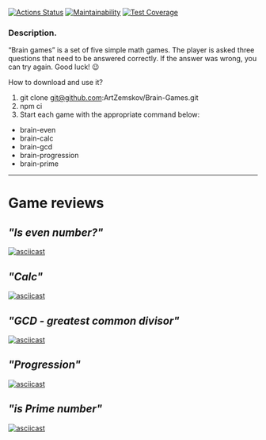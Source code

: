 [![Actions Status](https://github.com/ArtZemskov/Brain-Games/workflows/brain-games/badge.svg)](https://github.com/ArtZemskov/Brain-Games/actions)
[![Maintainability](https://api.codeclimate.com/v1/badges/0dc27e366c1cdc311071/maintainability)](https://codeclimate.com/github/ArtZemskov/Brain-Games/maintainability)
[![Test Coverage](https://api.codeclimate.com/v1/badges/0dc27e366c1cdc311071/test_coverage)](https://codeclimate.com/github/ArtZemskov/Brain-Games/test_coverage)

### Description.

“Brain games” is a set of five simple math games.
The player is asked three questions that need to be answered correctly.
If the answer was wrong, you can try again.
Good luck! 😉

How to download and use it?

1. git clone git@github.com:ArtZemskov/Brain-Games.git
2. npm ci
3. Start each game with the appropriate command below:

- brain-even
- brain-calc
- brain-gcd
- brain-progression
- brain-prime

---

# **Game reviews**

## _"Is even number?"_

[![asciicast](https://asciinema.org/a/hFID64IcWkMfQdcWzGUhLGLv0.svg)](https://asciinema.org/a/hFID64IcWkMfQdcWzGUhLGLv0)

## _"Calc"_

[![asciicast](https://asciinema.org/a/3z4TpJnmPUivaR7wxkxed7L0j.svg)](https://asciinema.org/a/3z4TpJnmPUivaR7wxkxed7L0j)

## _"GCD - greatest common divisor"_

[![asciicast](https://asciinema.org/a/m7QNRUtomSLiUlldHPBKj40NM.svg)](https://asciinema.org/a/m7QNRUtomSLiUlldHPBKj40NM)

## _"Progression"_

[![asciicast](https://asciinema.org/a/OGys51L5al5ijyOcmtdyWUIHu.svg)](https://asciinema.org/a/OGys51L5al5ijyOcmtdyWUIHu)

## _"is Prime number"_

[![asciicast](https://asciinema.org/a/5qREv942UKGdLCU7rHPsxayXm.svg)](https://asciinema.org/a/5qREv942UKGdLCU7rHPsxayXm)
